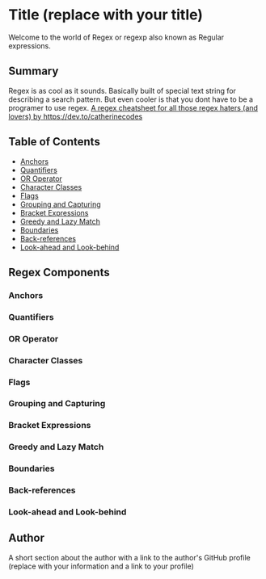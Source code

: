 # Title (replace with your title)

Welcome to the world of Regex or regexp also known as Regular expressions. 

## Summary

Regex is as cool as it sounds. Basically built of special text string for 
describing a search pattern. But even cooler is that you dont have to be a programer to use regex. 
<a href="https://dev.to/catherinecodes/a-regex-cheatsheet-for-all-those-regex-haters-and-lovers--2cj1">A regex cheatsheet for all those regex haters (and lovers) by https://dev.to/catherinecodes </a>

## Table of Contents

- [Anchors](#anchors)
- [Quantifiers](#quantifiers)
- [OR Operator](#or-operator)
- [Character Classes](#character-classes)
- [Flags](#flags)
- [Grouping and Capturing](#grouping-and-capturing)
- [Bracket Expressions](#bracket-expressions)
- [Greedy and Lazy Match](#greedy-and-lazy-match)
- [Boundaries](#boundaries)
- [Back-references](#back-references)
- [Look-ahead and Look-behind](#look-ahead-and-look-behind)

## Regex Components

### Anchors

### Quantifiers

### OR Operator

### Character Classes

### Flags

### Grouping and Capturing

### Bracket Expressions

### Greedy and Lazy Match

### Boundaries

### Back-references

### Look-ahead and Look-behind

## Author

A short section about the author with a link to the author's GitHub profile (replace with your information and a link to your profile)
